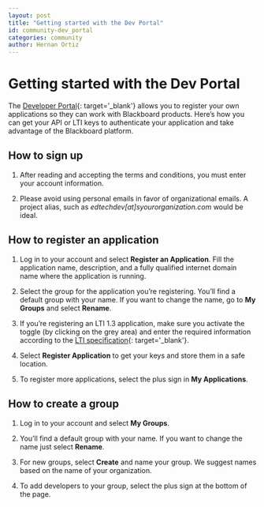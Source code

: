 ```yaml
---
layout: post
title: "Getting started with the Dev Portal"
id: community-dev_portal
categories: community
author: Hernan Ortiz
---
```


# Getting started with the Dev Portal

The [Developer Portal](https://developer.blackboard.com/){: target='\_blank'} allows you to register your own applications so they can work with Blackboard products. Here’s how you can get your API or LTI keys to authenticate your application and take advantage of the Blackboard platform.

## How to sign up

1.  After reading and accepting the terms and conditions, you must enter your account information.

2.  Please avoid using personal emails in favor of organizational emails. A project alias, such as _edtechdev[at]syourorganization.com_ would be ideal.

## How to register an application

1. Log in to your account and select **Register an Application**. Fill the application name, description, and a fully qualified internet domain name where the application is running.

2. Select the group for the application you’re registering. You’ll find a default group with your name. If you want to change the name, go to **My Groups** and select **Rename**.

3. If you’re registering an LTI 1.3 application, make sure you activate the toggle (by clicking on the grey area) and enter the required information according to the [LTI specification](http://www.imsglobal.org/spec/lti/v1p3/){: target='\_blank'}.

4. Select **Register Application** to get your keys and store them in a safe location.

5. To register more applications, select the plus sign in **My Applications**.

## How to create a group

1.  Log in to your account and select **My Groups**.

2.  You’ll find a default group with your name. If you want to change the name just select **Rename**.

3.  For new groups, select **Create** and name your group. We suggest names based on the name of your organization.

4.  To add developers to your group, select the plus sign at the bottom of the page.

